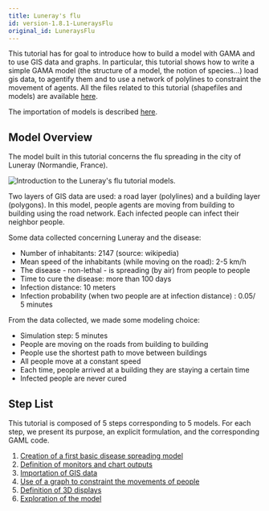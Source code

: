 ```yaml
---
title: Luneray's flu
id: version-1.8.1-LuneraysFlu
original_id: LuneraysFlu
---
```




This tutorial has for goal to introduce how to build a model with GAMA and to use GIS data and graphs. In particular, this tutorial shows how to write a simple GAMA model (the structure of a model, the notion of species...) load gis data, to agentify them and to use a network of polylines to constraint the movement of agents. All the files related to this tutorial (shapefiles and models) are available [here](../resources/other/models/Luneray_flu.zip). 

The importation of models is described [here](ImportingModels).


## Model Overview
The model built in this tutorial concerns the flu spreading in the city of Luneray (Normandie, France).

![Introduction to the Luneray's flu tutorial models.](../resources/images/tutorials/Luneray.jpg)

Two layers of GIS data are used: a road layer (polylines) and a building layer (polygons). In this model, people agents are moving from building to building using the road network. Each infected people can infect their neighbor people.

Some data collected concerning Luneray and the disease:

* Number of inhabitants: 2147 (source: wikipedia)
* Mean speed of the inhabitants (while moving on the road): 2-5 km/h
* The disease - non-lethal - is spreading (by air) from people to people
* Time to cure the disease: more than 100 days
* Infection distance: 10 meters
* Infection probability (when two people are at infection distance) : 0.05/ 5 minutes

From the data collected, we made some modeling choice:

* Simulation step: 5 minutes
* People are moving on the roads from building to building 
* People use the shortest path to move between buildings
* All people move at a constant speed
* Each time, people arrived at a building they are staying a certain time 
* Infected people are never cured

## Step List

This tutorial is composed of 5 steps corresponding to 5 models. For each step, we present its purpose, an explicit formulation, and the corresponding GAML code.

1. [Creation of a first basic disease spreading model](LuneraysFlu_step1)
1. [Definition of monitors and chart outputs](LuneraysFlu_step2)
1. [Importation of GIS data](LuneraysFlu_step3)
1. [Use of a graph to constraint the movements of people](LuneraysFlu_step4)
1. [Definition of 3D displays](LuneraysFlu_step5)
1. [Exploration of the model](LuneraysFlu_step6)

